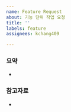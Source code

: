 ```yaml
---
name: Feature Request
about: 기능 단위 작업 요청
title: ''
labels: feature
assignees: kchang409

---
```


### 요약
-

### 참고자료
-
